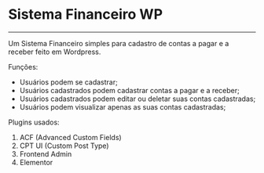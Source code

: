 # Sistema Financeiro WP
---
Um Sistema Financeiro simples para cadastro de contas a pagar e a receber feito em Wordpress.

Funções:
- Usuários podem se cadastrar;
- Usuários cadastrados podem cadastrar contas a pagar e a receber;
- Usuários cadastrados podem editar ou deletar suas contas cadastradas;
- Usuários podem visualizar apenas as suas contas cadastradas;

Plugins usados:
1) ACF (Advanced Custom Fields)
2) CPT UI (Custom Post Type)
3) Frontend Admin
4) Elementor
